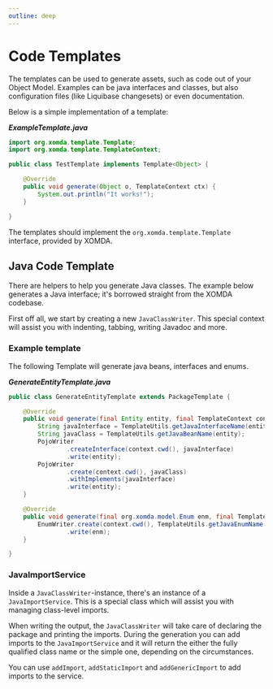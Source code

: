 ```yaml
---
outline: deep
---
```


# Code Templates

The templates can be used to generate assets, such as code out of your Object Model.
Examples can be java interfaces and classes, but also configuration files (like Liquibase changesets) or even
documentation.

Below is a simple implementation of a template:

**_ExampleTemplate.java_**

```java
import org.xomda.template.Template;
import org.xomda.template.TemplateContext;

public class TestTemplate implements Template<Object> {

    @Override
    public void generate(Object o, TemplateContext ctx) {
        System.out.println("It works!");
    }

}
```

The templates should implement the `org.xomda.template.Template` interface, provided by XOMDA.

## Java Code Template

There are helpers to help you generate Java classes. The example below generates a Java interface; it's
borrowed straight from the XOMDA codebase.

First off all, we start by creating a new `JavaClassWriter`. This special context will assist you with
indenting, tabbing, writing Javadoc and more.

### Example template

The following Template will generate java beans, interfaces and enums.

**_GenerateEntityTemplate.java_**

```java
public class GenerateEntityTemplate extends PackageTemplate {

    @Override
    public void generate(final Entity entity, final TemplateContext context) throws IOException {
        String javaInterface = TemplateUtils.getJavaInterfaceName(entity);
        String javaClass = TemplateUtils.getJavaBeanName(entity);
        PojoWriter
                .createInterface(context.cwd(), javaInterface)
                .write(entity);
        PojoWriter
                .create(context.cwd(), javaClass)
                .withImplements(javaInterface)
                .write(entity);
    }

    @Override
    public void generate(final org.xomda.model.Enum enm, final TemplateContext context) throws IOException {
        EnumWriter.create(context.cwd(), TemplateUtils.getJavaEnumName(enm))
                .write(enm);
    }

}
```

### JavaImportService

Inside a `JavaClassWriter`-instance, there's an instance of a `JavaImportService`. This is a special class
which will assist you with managing class-level imports.

When writing the output, the `JavaClassWriter` will take care of declaring the package and printing the imports.
During the generation you can add imports to the `JavaImportService` and it will return the either the fully qualified
class name or the simple one, depending on the circumstances.

You can use `addImport`, `addStaticImport` and `addGenericImport` to add imports to the service.
